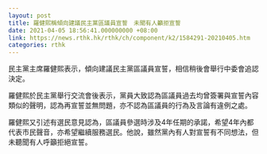 ```yaml
---
layout: post
title: 羅健熙稱傾向建議民主黨區議員宣誓　未聞有人籲拒宣誓
date: 2021-04-05 18:56:41.000000000 +08:00
link: https://news.rthk.hk/rthk/ch/component/k2/1584291-20210405.htm
categories: rthk
---
```


民主黨主席羅健熙表示，傾向建議民主黨區議員宣誓，相信稍後會舉行中委會追認決定。

羅健熙於民主黨舉行交流會後表示，黨員大致認為區議員過去均曾簽署與宣誓內容類似的聲明，認為再宣誓並無問題，亦不認為區議員的行為及言論有違例之處。

羅健熙又引述有選民意見認為，區議員參選時涉及4年任期的承諾，希望4年內都代表市民聲音，亦希望繼續服務選民。他說，雖然黨內有人對宣誓有不同想法，但未聽聞有人呼籲拒絕宣誓。
